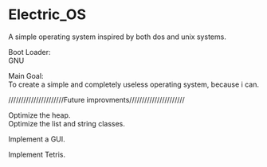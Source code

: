# Electric_OS  
  
A simple operating system inspired by both dos and unix systems.  

Boot Loader:  
GNU  
  
Main Goal:  
To create a simple and completely useless operating system, because i can.  
  
//////////////////////Future improvments//////////////////////   
  
Optimize the heap.   
Optimize the list and string classes.  

Implement a GUI.

Implement Tetris.
